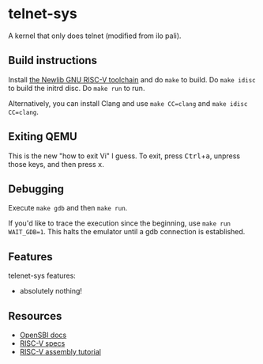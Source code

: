 # telnet-sys
A kernel that only does telnet (modified from ilo pali).

## Build instructions
Install [the Newlib GNU RISC-V toolchain](https://github.com/riscv/riscv-gnu-toolchain#installation-newlib) and do `make` to build. Do `make idisc` to build the initrd disc. Do `make run` to run.

Alternatively, you can install Clang and use `make CC=clang` and `make idisc CC=clang`.

## Exiting QEMU
This is the new "how to exit Vi" I guess. To exit, press <kbd>Ctrl</kbd>+<kbd>a</kbd>, unpress those keys, and then press <kbd>x</kbd>.

## Debugging
Execute `make gdb` and then `make run`.

If you'd like to trace the execution since the beginning, use `make run WAIT_GDB=1`. This halts the emulator until a gdb connection is established.

## Features
telenet-sys features:
- absolutely nothing!

## Resources
 - [OpenSBI docs](https://github.com/riscv/riscv-sbi-doc/blob/master/riscv-sbi.adoc)
 - [RISC-V specs](https://riscv.org/technical/specifications/)
 - [RISC-V assembly tutorial](https://riscv-programming.org/book/riscv-book.html)
